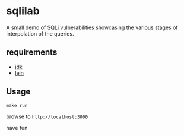 # sqlilab

A small demo of SQLi vulnerabilities showcasing the various stages of interpolation of the queries.

## requirements

- [jdk](http://www.oracle.com/technetwork/java/javase/downloads/jdk8-downloads-2133151.html)
- [lein](https://leiningen.org/)

## Usage

`make run`

browse to `http://localhost:3000`

have fun

